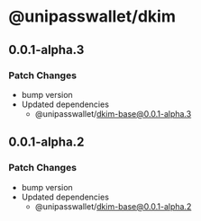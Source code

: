 # @unipasswallet/dkim

## 0.0.1-alpha.3

### Patch Changes

- bump version
- Updated dependencies
  - @unipasswallet/dkim-base@0.0.1-alpha.3

## 0.0.1-alpha.2

### Patch Changes

- bump version
- Updated dependencies
  - @unipasswallet/dkim-base@0.0.1-alpha.2
